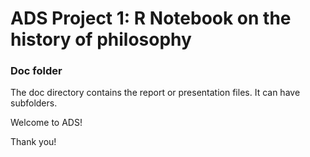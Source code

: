# ADS Project 1:  R Notebook on the history of philosophy

### Doc folder

The doc directory contains the report or presentation files. It can have subfolders.  



Welcome to ADS!

Thank you!
